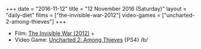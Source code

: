 +++
date = "2016-11-12"
title = "12 November 2016 (Saturday)"
layout = "daily-diet"
films = ["the-invisible-war-2012"]
video-games = ["uncharted-2-among-thieves"]
+++


* Film: [The Invisible War (2012)](/films/the-invisible-war-2012) +
* Video Game: [Uncharted 2: Among Thieves](/video-games/uncharted-2-among-thieves) {PS4} /b/